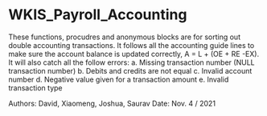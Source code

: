 # WKIS_Payroll_Accounting

These functions, procudres and anonymous blocks are for sorting out double accounting transactions. It follows all the
accounting guide lines to make sure the account balance is updated correctly, A = L + (OE + RE -EX).
It will also catch all the follow errors:
a. Missing transaction number (NULL transaction number)
b. Debits and credits are not equal
c. Invalid account number
d. Negative value given for a transaction amount
e. Invalid transaction type

Authors: David, Xiaomeng, Joshua, Saurav
Date: Nov. 4 / 2021
